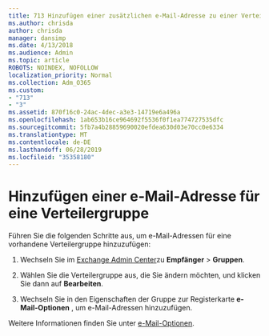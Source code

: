 ```yaml
---
title: 713 Hinzufügen einer zusätzlichen e-Mail-Adresse zu einer Verteilerliste
ms.author: chrisda
author: chrisda
manager: dansimp
ms.date: 4/13/2018
ms.audience: Admin
ms.topic: article
ROBOTS: NOINDEX, NOFOLLOW
localization_priority: Normal
ms.collection: Adm_O365
ms.custom:
- "713"
- "3"
ms.assetid: 870f16c0-24ac-4dec-a3e3-14719e6a496a
ms.openlocfilehash: 1ab653b16ce964692f5536f0f1ea774727535dfc
ms.sourcegitcommit: 5fb7a4b28859690020efdea630d03e70cc0e6334
ms.translationtype: MT
ms.contentlocale: de-DE
ms.lasthandoff: 06/28/2019
ms.locfileid: "35358180"
---
```

# <a name="add-an-email-address-for-a-distribution-group"></a>Hinzufügen einer e-Mail-Adresse für eine Verteilergruppe

Führen Sie die folgenden Schritte aus, um e-Mail-Adressen für eine vorhandene Verteilergruppe hinzuzufügen:

1. Wechseln Sie im [Exchange Admin Center](https://outlook.office365.com/ecp/)zu **Empfänger** \> **Gruppen**.

2. Wählen Sie die Verteilergruppe aus, die Sie ändern möchten, und klicken Sie dann auf **Bearbeiten**.

3. Wechseln Sie in den Eigenschaften der Gruppe zur Registerkarte **e-Mail-Optionen** , um e-Mail-Adressen hinzuzufügen. 

Weitere Informationen finden Sie unter [e-Mail-Optionen](https://technet.microsoft.com/library/bb124513.aspx#emailoptions).
